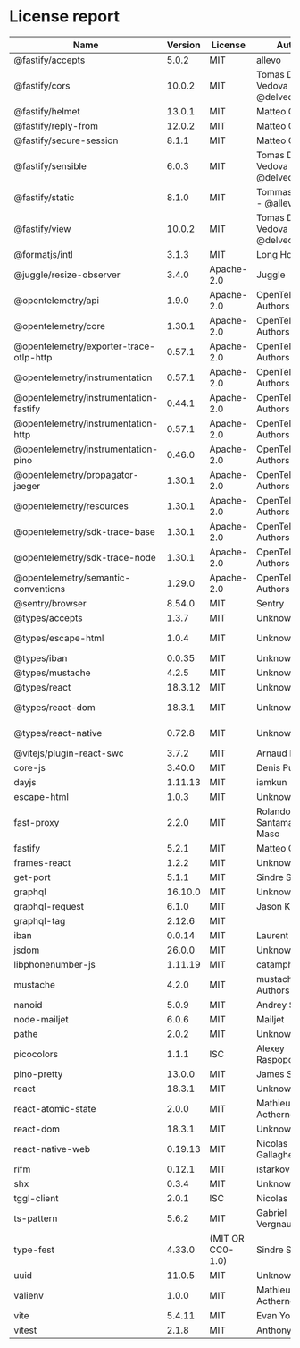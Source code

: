 # License report

| Name                                    | Version | License          | Author                         | Homepage                                                                                                                       |
| --------------------------------------- | ------- | ---------------- | ------------------------------ | ------------------------------------------------------------------------------------------------------------------------------ |
| @fastify/accepts                        | 5.0.2   | MIT              | allevo                         | https://github.com/fastify/fastify-accepts#readme                                                                              |
| @fastify/cors                           | 10.0.2  | MIT              | Tomas Della Vedova - @delvedor | https://github.com/fastify/fastify-cors#readme                                                                                 |
| @fastify/helmet                         | 13.0.1  | MIT              | Matteo Collina                 | https://github.com/fastify/fastify-helmet#readme                                                                               |
| @fastify/reply-from                     | 12.0.2  | MIT              | Matteo Collina                 | https://github.com/fastify/fastify-reply-from#readme                                                                           |
| @fastify/secure-session                 | 8.1.1   | MIT              | Matteo Collina                 | https://github.com/fastify/fastify-secure-session#readme                                                                       |
| @fastify/sensible                       | 6.0.3   | MIT              | Tomas Della Vedova - @delvedor | https://github.com/fastify/fastify-sensible#readme                                                                             |
| @fastify/static                         | 8.1.0   | MIT              | Tommaso Allevi - @allevo       | https://github.com/fastify/fastify-static                                                                                      |
| @fastify/view                           | 10.0.2  | MIT              | Tomas Della Vedova - @delvedor | https://github.com/fastify/point-of-view#readme                                                                                |
| @formatjs/intl                          | 3.1.3   | MIT              | Long Ho                        | https://formatjs.github.io                                                                                                     |
| @juggle/resize-observer                 | 3.4.0   | Apache-2.0       | Juggle                         | https://juggle.studio/resize-observer/                                                                                         |
| @opentelemetry/api                      | 1.9.0   | Apache-2.0       | OpenTelemetry Authors          | https://github.com/open-telemetry/opentelemetry-js/tree/main/api                                                               |
| @opentelemetry/core                     | 1.30.1  | Apache-2.0       | OpenTelemetry Authors          | https://github.com/open-telemetry/opentelemetry-js/tree/main/packages/opentelemetry-core                                       |
| @opentelemetry/exporter-trace-otlp-http | 0.57.1  | Apache-2.0       | OpenTelemetry Authors          | https://github.com/open-telemetry/opentelemetry-js/tree/main/experimental/packages/exporter-trace-otlp-http                    |
| @opentelemetry/instrumentation          | 0.57.1  | Apache-2.0       | OpenTelemetry Authors          | https://github.com/open-telemetry/opentelemetry-js/tree/main/experimental/packages/opentelemetry-instrumentation               |
| @opentelemetry/instrumentation-fastify  | 0.44.1  | Apache-2.0       | OpenTelemetry Authors          | https://github.com/open-telemetry/opentelemetry-js-contrib/tree/main/plugins/node/opentelemetry-instrumentation-fastify#readme |
| @opentelemetry/instrumentation-http     | 0.57.1  | Apache-2.0       | OpenTelemetry Authors          | https://github.com/open-telemetry/opentelemetry-js/tree/main/experimental/packages/opentelemetry-instrumentation-http          |
| @opentelemetry/instrumentation-pino     | 0.46.0  | Apache-2.0       | OpenTelemetry Authors          | https://github.com/open-telemetry/opentelemetry-js-contrib/tree/main/plugins/node/opentelemetry-instrumentation-pino#readme    |
| @opentelemetry/propagator-jaeger        | 1.30.1  | Apache-2.0       | OpenTelemetry Authors          | https://github.com/open-telemetry/opentelemetry-js/tree/main/packages/opentelemetry-propagator-jaeger                          |
| @opentelemetry/resources                | 1.30.1  | Apache-2.0       | OpenTelemetry Authors          | https://github.com/open-telemetry/opentelemetry-js/tree/main/packages/opentelemetry-resources                                  |
| @opentelemetry/sdk-trace-base           | 1.30.1  | Apache-2.0       | OpenTelemetry Authors          | https://github.com/open-telemetry/opentelemetry-js/tree/main/packages/opentelemetry-sdk-trace-base                             |
| @opentelemetry/sdk-trace-node           | 1.30.1  | Apache-2.0       | OpenTelemetry Authors          | https://github.com/open-telemetry/opentelemetry-js/tree/main/packages/opentelemetry-sdk-trace-node                             |
| @opentelemetry/semantic-conventions     | 1.29.0  | Apache-2.0       | OpenTelemetry Authors          | https://github.com/open-telemetry/opentelemetry-js/tree/main/semantic-conventions                                              |
| @sentry/browser                         | 8.54.0  | MIT              | Sentry                         | https://github.com/getsentry/sentry-javascript/tree/master/packages/browser                                                    |
| @types/accepts                          | 1.3.7   | MIT              | Unknown                        | https://github.com/DefinitelyTyped/DefinitelyTyped/tree/master/types/accepts                                                   |
| @types/escape-html                      | 1.0.4   | MIT              | Unknown                        | https://github.com/DefinitelyTyped/DefinitelyTyped/tree/master/types/escape-html                                               |
| @types/iban                             | 0.0.35  | MIT              | Unknown                        | https://github.com/DefinitelyTyped/DefinitelyTyped/tree/master/types/iban                                                      |
| @types/mustache                         | 4.2.5   | MIT              | Unknown                        | https://github.com/DefinitelyTyped/DefinitelyTyped/tree/master/types/mustache                                                  |
| @types/react                            | 18.3.12 | MIT              | Unknown                        | https://github.com/DefinitelyTyped/DefinitelyTyped/tree/master/types/react                                                     |
| @types/react-dom                        | 18.3.1  | MIT              | Unknown                        | https://github.com/DefinitelyTyped/DefinitelyTyped/tree/master/types/react-dom                                                 |
| @types/react-native                     | 0.72.8  | MIT              | Unknown                        | https://github.com/DefinitelyTyped/DefinitelyTyped/tree/master/types/react-native                                              |
| @vitejs/plugin-react-swc                | 3.7.2   | MIT              | Arnaud Barré                   | https://github.com/vitejs/vite-plugin-react-swc#readme                                                                         |
| core-js                                 | 3.40.0  | MIT              | Denis Pushkarev                | https://github.com/zloirock/core-js#readme                                                                                     |
| dayjs                                   | 1.11.13 | MIT              | iamkun                         | https://day.js.org                                                                                                             |
| escape-html                             | 1.0.3   | MIT              | Unknown                        | https://github.com/component/escape-html#readme                                                                                |
| fast-proxy                              | 2.2.0   | MIT              | Rolando Santamaria Maso        | https://github.com/fastify/fast-proxy                                                                                          |
| fastify                                 | 5.2.1   | MIT              | Matteo Collina                 | https://fastify.dev/                                                                                                           |
| frames-react                            | 1.2.2   | MIT              | Unknown                        | Unknown                                                                                                                        |
| get-port                                | 5.1.1   | MIT              | Sindre Sorhus                  | https://github.com/sindresorhus/get-port#readme                                                                                |
| graphql                                 | 16.10.0 | MIT              | Unknown                        | https://github.com/graphql/graphql-js                                                                                          |
| graphql-request                         | 6.1.0   | MIT              | Jason Kuhrt                    | https://github.com/jasonkuhrt/graphql-request                                                                                  |
| graphql-tag                             | 2.12.6  | MIT              |                                | https://github.com/apollographql/graphql-tag#readme                                                                            |
| iban                                    | 0.0.14  | MIT              | Laurent VB                     | https://github.com/arhs/iban.js#readme                                                                                         |
| jsdom                                   | 26.0.0  | MIT              | Unknown                        | https://github.com/jsdom/jsdom#readme                                                                                          |
| libphonenumber-js                       | 1.11.19 | MIT              | catamphetamine                 | https://gitlab.com/catamphetamine/libphonenumber-js#readme                                                                     |
| mustache                                | 4.2.0   | MIT              | mustache.js Authors            | https://github.com/janl/mustache.js                                                                                            |
| nanoid                                  | 5.0.9   | MIT              | Andrey Sitnik                  | https://github.com/ai/nanoid#readme                                                                                            |
| node-mailjet                            | 6.0.6   | MIT              | Mailjet                        | https://github.com/mailjet/mailjet-apiv3-nodejs#readme                                                                         |
| pathe                                   | 2.0.2   | MIT              | Unknown                        | https://github.com/unjs/pathe#readme                                                                                           |
| picocolors                              | 1.1.1   | ISC              | Alexey Raspopov                | https://github.com/alexeyraspopov/picocolors#readme                                                                            |
| pino-pretty                             | 13.0.0  | MIT              | James Sumners                  | https://github.com/pinojs/pino-pretty#readme                                                                                   |
| react                                   | 18.3.1  | MIT              | Unknown                        | https://reactjs.org/                                                                                                           |
| react-atomic-state                      | 2.0.0   | MIT              | Mathieu Acthernoene            | https://github.com/zoontek/react-atomic-state#readme                                                                           |
| react-dom                               | 18.3.1  | MIT              | Unknown                        | https://reactjs.org/                                                                                                           |
| react-native-web                        | 0.19.13 | MIT              | Nicolas Gallagher              | https://github.com/necolas/react-native-web#readme                                                                             |
| rifm                                    | 0.12.1  | MIT              | istarkov                       | https://github.com/istarkov/rifm#readme                                                                                        |
| shx                                     | 0.3.4   | MIT              | Unknown                        | https://github.com/shelljs/shx#readme                                                                                          |
| tggl-client                             | 2.0.1   | ISC              | Nicolas Keller                 | https://tggl.io/developers/sdks/node                                                                                           |
| ts-pattern                              | 5.6.2   | MIT              | Gabriel Vergnaud               | https://github.com/gvergnaud/ts-pattern#readme                                                                                 |
| type-fest                               | 4.33.0  | (MIT OR CC0-1.0) | Sindre Sorhus                  | https://github.com/sindresorhus/type-fest#readme                                                                               |
| uuid                                    | 11.0.5  | MIT              | Unknown                        | https://github.com/uuidjs/uuid#readme                                                                                          |
| valienv                                 | 1.0.0   | MIT              | Mathieu Acthernoene            | https://github.com/zoontek/valienv#readme                                                                                      |
| vite                                    | 5.4.11  | MIT              | Evan You                       | https://vite.dev                                                                                                               |
| vitest                                  | 2.1.8   | MIT              | Anthony Fu                     | https://github.com/vitest-dev/vitest#readme                                                                                    |
